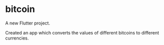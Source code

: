 # bitcoin

A new Flutter project.

Created an app which converts the values of different bitcoins to different currencies.
